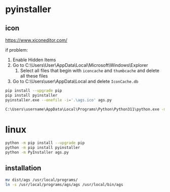 # pyinstaller

## icon 

https://www.xiconeditor.com/

if problem:
1. Enable Hidden Items
2. Go to C:\Users\User\AppData\Local\Microsoft\Windows\Explorer
   1. Select all files that begin with `iconcache` and `thumbcache` and delete all these files
3. Go to C:\Users\user\AppData\Local and delete `IconCache.db`

```bash
pip install --upgrade pip
pip install pyinstaller
pyinstaller.exe --onefile -i='.\ags.ico' ags.py
```

```bash
C:\Users\username\AppData\Local\Programs\Python\Python311\python.exe -m pip install --upgrade pip
```

# linux

```bash
python -m pip install --upgrade pip
python -m pip install pyinstaller
python -m PyInstaller ags.py 
```

## installation

```bash
mv dist/ags /usr/local/programs/
ln -s /usr/local/programs/ags/ags /usr/local/bin/ags
```
